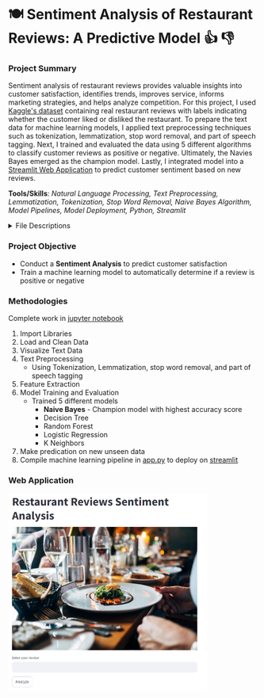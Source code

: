 # :plate_with_cutlery: Sentiment Analysis of Restaurant Reviews: A Predictive Model :+1: :-1:


### Project Summary

Sentiment analysis of restaurant reviews provides valuable insights into customer satisfaction, identifies trends, improves service, informs marketing strategies, and helps analyze competition. For this project, I used [Kaggle's dataset](https://www.kaggle.com/datasets/ziadmostafa1/restaurant-reviews) containing real restaurant reviews with labels indicating whether the customer liked or disliked the restaurant. To prepare the text data for machine learning models, I applied text preprocessing techniques such as tokenization, lemmatization, stop word removal, and part of speech tagging. Next, I trained and evaluated the data using 5 different algorithms to classify customer reviews as positive or negative. Ultimately, the Navies Bayes emerged as the champion model. Lastly, I integrated model into a [Streamlit Web Application](https://restaurantreviewspredict.streamlit.app/) to predict customer sentiment based on new reviews.

**Tools/Skills**: *Natural Language Processing, Text Preprocessing, Lemmatization, Tokenization, Stop Word Removal, Naive Bayes Algorithm, Model Pipelines, Model Deployment, Python, Streamlit*

<details><summary>File Descriptions </summary>
  
- [data/raw](data/raw): stores the raw, unprocessed data used for analysis
  - [Restaurant_Reviews.tsv](data\raw\Restaurant_Reviews.tsv): raw dataset from [Kaggle](https://www.kaggle.com/datasets/ziadmostafa1/restaurant-reviews)
- [models](models): folder containing all trained machine learning models and the results of model evaluation (accuracy)
  - model.pkl: trained champion model file
  - vectorizer.pkl: fitted vectorizer file
  - results_table.csv:  summary table of scoring metrics from all models
- [notebooks](notebooks): Jupyter notebook documenting the data analysis and model building process
- [app.py](app.py): central file that loads data, interacts with models, and creates a user-friendly Streamlit interface.
- [requirements.txt](requirements.txt): lists all the Python libraries and packages required to run project
- [setup.py](setup.py): python script to handle downloading NLTK data
  
</details>

### Project Objective
- Conduct a **Sentiment Analysis** to predict customer satisfaction
- Train a machine learning model to automatically determine if a review is positive or negative

### Methodologies 
Complete work in [jupyter notebook](notebooks/01-ah-restaurant-review-prediction.ipynb)

1. Import Libraries
2. Load and Clean Data 
3. Visualize Text Data
4. Text Preprocessing
    - Using Tokenization, Lemmatization, stop word removal, and part of speech tagging
5. Feature Extraction
6. Model Training and Evaluation
    - Trained 5 different models 
      - **Naive Bayes** - Champion model with highest accuracy score
      - Decision Tree
      - Random Forest
      - Logistic Regression
      - K Neighbors
7. Make predication on new unseen data
8. Compile machine learning pipeline in [app.py](app.py) to deploy on [streamlit](https://restaurantreviewspredict.streamlit.app/)

### Web Application
<a href="https://restaurantreviewspredict.streamlit.app/">
  <img src="image.png" width="400" >
</a>
<br>
<br>
